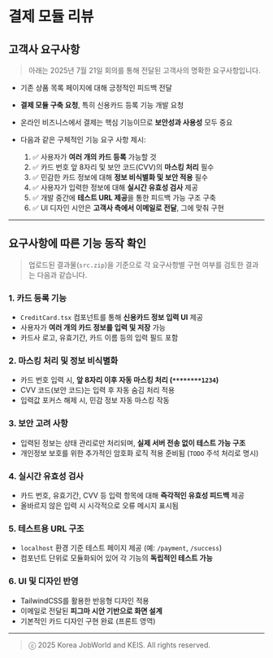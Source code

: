 # 결제 모듈 리뷰

## 고객사 요구사항

> 아래는 2025년 7월 21일 회의를 통해 전달된 고객사의 명확한 요구사항입니다.

- 기존 상품 목록 페이지에 대해 긍정적인 피드백 전달
- **결제 모듈 구축 요청**, 특히 신용카드 등록 기능 개발 요청
- 온라인 비즈니스에서 결제는 핵심 기능이므로 **보안성과 사용성** 모두 중요
- 다음과 같은 구체적인 기능 요구 사항 제시:

  1. ✅ 사용자가 **여러 개의 카드 등록** 가능할 것  
  2. ✅ 카드 번호 앞 8자리 및 보안 코드(CVV)의 **마스킹 처리** 필수  
  3. ✅ 민감한 카드 정보에 대해 **정보 비식별화 및 보안 적용** 필수  
  4. ✅ 사용자가 입력한 정보에 대해 **실시간 유효성 검사** 제공  
  5. ✅ 개발 중간에 **테스트 URL 제공**을 통한 피드백 가능 구조 구축  
  6. ✅ UI 디자인 시안은 **고객사 측에서 이메일로 전달**, 그에 맞춰 구현

---

## 요구사항에 따른 기능 동작 확인

> 업로드된 결과물(`src.zip`)을 기준으로 각 요구사항별 구현 여부를 검토한 결과는 다음과 같습니다.

### 1. 카드 등록 기능

- `CreditCard.tsx` 컴포넌트를 통해 **신용카드 정보 입력 UI** 제공
- 사용자가 **여러 개의 카드 정보를 입력 및 저장** 가능
- 카드사 로고, 유효기간, 카드 이름 등의 입력 필드 포함

### 2. 마스킹 처리 및 정보 비식별화

- 카드 번호 입력 시, **앞 8자리 이후 자동 마스킹 처리 (`********1234`)**
- CVV 코드(보안 코드)는 입력 후 자동 숨김 처리 적용
- 입력값 포커스 해제 시, 민감 정보 자동 마스킹 작동

### 3. 보안 고려 사항

- 입력된 정보는 상태 관리로만 처리되며, **실제 서버 전송 없이 테스트 가능 구조**
- 개인정보 보호를 위한 추가적인 암호화 로직 적용 준비됨 (`TODO` 주석 처리로 명시)

### 4. 실시간 유효성 검사

- 카드 번호, 유효기간, CVV 등 입력 항목에 대해 **즉각적인 유효성 피드백** 제공
- 올바르지 않은 입력 시 시각적으로 오류 메시지 표시됨

### 5. 테스트용 URL 구조

- `localhost` 환경 기준 테스트 페이지 제공 (예: `/payment`, `/success`)
- 컴포넌트 단위로 모듈화되어 있어 각 기능의 **독립적인 테스트 가능**

### 6. UI 및 디자인 반영

- TailwindCSS를 활용한 반응형 디자인 적용
- 이메일로 전달된 **피그마 시안 기반으로 화면 설계**
- 기본적인 카드 디자인 구현 완료 (프론트 영역)

---

> ⓒ 2025 Korea JobWorld and KEIS. All rights reserved.
